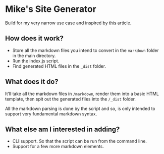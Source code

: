 # Mike's Site Generator
 
Build for my very narrow use case and inspired by [this](https://arne.me/articles/write-your-own-ssg) article.

## How does it work?

- Store all the markdown files you intend to convert in the `markdown` folder in the main directory.
- Run the index.js script.
- Find generated HTML files in the `_dist` folder.

## What does it do?

It'll take all the markdown files in `/markdown`, render them into a basic HTML template, then spit out the generated files into the `/_dist` folder.

All the markdown parsing is done by the script and so, is only intended to support very fundamental markdown syntax.

## What else am I interested in adding?

- CLI support. So that the script can be run from the command line.
- Support for a few more markdown elements.
